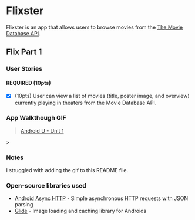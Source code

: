 # Flixster
Flixster is an app that allows users to browse movies from the [The Movie Database API](http://docs.themoviedb.apiary.io/#).

## Flix Part 1

### User Stories
#### REQUIRED (10pts)
- [x] (10pts) User can view a list of movies (title, poster image, and overview) currently playing in theaters from the Movie Database API.

### App Walkthough GIF

<blockquote class="imgur-embed-pub" lang="en" data-id="a/bzuNu5T"  ><a href="//imgur.com/a/bzuNu5T">Android U - Unit 1</a></blockquote><script async src="//s.imgur.com/min/embed.js" charset="utf-8"></script>><br>

### Notes
I struggled with adding the gif to this README file. 

### Open-source libraries used

- [Android Async HTTP](https://github.com/codepath/CPAsyncHttpClient) - Simple asynchronous HTTP requests with JSON parsing
- [Glide](https://github.com/bumptech/glide) - Image loading and caching library for Androids
